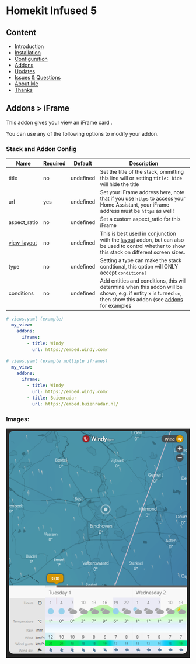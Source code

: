 # Homekit Infused 5

## Content
- [Introduction](../index.md)
- [Installation](../installation.md)
- [Configuration](../configuration.md)
- [Addons](../addons.md)
- [Updates](../updates.md)
- [Issues & Questions](../issues.md)
- [About Me](../about.md)
- [Thanks](../thanks.md)

## Addons > iFrame

This addon gives your view an iFrame card .

You can use any of the following options to modify your addon.

### Stack and Addon Config

| Name | Required | Default | Description |
|----------------------------------|-------------|----------------------|-----------------------------------------------------------------------------------------------------------------------------------------------------------------------------------|
| title | no | undefined | Set the title of the stack, ommitting this line will or setting `title: hide` will hide the title |
| url | yes | undefined | Set your iFrame address here, note that if you use `https` to access your Home Assistant, your iFrame address must be `https` as well! |
| aspect_ratio | no | undefined | Set a custom aspect_ratio for this iFrame |
| [view_layout](layout.md#view-layout) | no | undefined | This is best used in conjunction with the [layout](layout.md#view-layout) addon, but can also be used to control whether to show this stack on different screen sizes. |
| type | no | undefined | Setting a type can make the stack condtional, this option will ONLY accept `conditional` |
| conditions | no | undefined | Add entities and conditions, this will determine when this addon will be shown, e.g. if entity x is turned `on`, then show this addon (see [addons](../addons.md) for examples |


```yaml
# views.yaml (example)
  my_view:
    addons:
      iframe: 
        - title: Windy
          url: https://embed.windy.com/
```
```yaml
# views.yaml (example multiple iframes)
  my_view:
    addons:
      iframe: 
        - title: Windy
          url: https://embed.windy.com/
        - title: Buienradar
          url: https://embed.buienradar.nl/
```

### Images:

![Homekit Infused](../images/hki-iframe.png)
